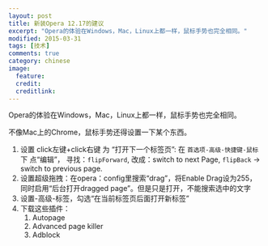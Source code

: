 ```yaml
---
layout: post
title: 新装Opera 12.17的建议
excerpt: "Opera的体验在Windows，Mac，Linux上都一样，鼠标手势也完全相同。"
modified: 2015-03-31
tags: [技术]
comments: true
category: chinese
image:
  feature: 
  credit: 
  creditlink: 
---
```

Opera的体验在Windows，Mac，Linux上都一样，鼠标手势也完全相同。

不像Mac上的Chrome，鼠标手势还得设置一下某个东西。

1. 设置 click左键+click右键 为 “打开下一个标签页”:
	在 `首选项-高级-快捷键-鼠标` 下 点“编辑”， 寻找：`flipForward`, 改成：switch to next Page,
`flipBack` -> switch to previous page.
2. 设置超级拖拽：在opera：config里搜索“drag”，将Enable Drag设为255，同时启用“后台打开dragged page”。但是只是打开，不能搜索选中的文字
3. 设置-高级-标签，勾选“在当前标签页后面打开新标签”
4. 下载这些插件：
	1. Autopage
	2. Advanced page killer
	3. Adblock